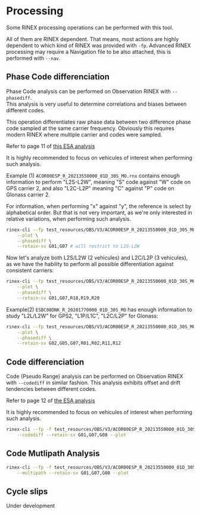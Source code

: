 Processing
==========

Some RINEX processing operations can be performed with this tool.

All of them are RINEX dependent. That means,
most actions are highly dependent to which kind of RINEX
was provided with `-fp`. 
Advanced RINEX processing may require a Navigation file
to be also attached, this is performed with `--nav`.

## Phase Code differenciation

Phase Code analysis can be performed on Observation RINEX with `--phasediff`.  
This analysis is very useful to determine correlations
and biases between different codes.

This operation differentiates raw phase data
between two difference phase code sampled at the same carrier frequency.
Obviously this requires modern RINEX where multiple carrier and codes
were sampled.

Refer to page 11 of
[this ESA analysis](http://navigation-office.esa.int/attachments_12649498_1_Reichel_5thGalSciCol_2015.pdf)

It is highly recommended to focus on vehicules of interest 
when performing such analysis.

Example (1) `ACOR00ESP_R_20213550000_01D_30S_MO.rnx` contains enough information
to perform "L2S-L2W", meaning "S" code against "W" code on GPS carrier 2,
and also "L2C-L2P" meaning "C" against "P" code on Glonass carrier 2.

For information, when performing "x" against "y", the reference is select by alphabetical order.
But that is not very important, as we're only interested in relative variations, when
performing such analysis.

```bash
rinex-cli --fp test_resources/OBS/V3/ACOR00ESP_R_20213550000_01D_30S_MO.rnx \
    --plot \
    --phasediff \
    --retain-sv G01,G07 # will restrict to L2S-L2W
```

Now let's analyze both L2S/L2W (2 vehicules) and L2C/L2P (3 vehicules),
as we have the hability to perform
all possible differentiation against consistent carriers:

```bash
rinex-cli --fp test_resources/OBS/V3/ACOR00ESP_R_20213550000_01D_30S_MO.rnx \
    --plot \
    --phasediff \
    --retain-sv G01,G07,R18,R19,R20 
```

Example(2) `ESBC00DNK_R_20201770000_01D_30S_MO` has enough information
to study "L2L/L2W" for GPS2, "L1P/L1C", "L2C/L2P" for Glonass:


```bash
rinex-cli --fp test_resources/OBS/V3/ACOR00ESP_R_20213550000_01D_30S_MO.rnx \
    --plot \
    --phasediff \
    --retain-sv G02,G05,G07,R01,R02,R11,R12
```


## Code differenciation

Code (Pseudo Range) analysis can be performed on Observation RINEX with `--codediff`
in similar fashion.
This analysis exhibits offset and drift tendencies between different codes.

Refer to page 12 of
[the ESA analysis](http://navigation-office.esa.int/attachments_12649498_1_Reichel_5thGalSciCol_2015.pdf)

It is highly recommended to focus on vehicules of interest 
when performing such analysis.

```bash
rinex-cli --fp -f test_resources/OBS/V3/ACOR00ESP_R_20213550000_01D_30S_MO.rnx \
    --codediff --retain-sv G01,G07,G08 --plot 
```

## Code Mutlipath Analysis

```bash
rinex-cli --fp -f test_resources/OBS/V3/ACOR00ESP_R_20213550000_01D_30S_MO.rnx \
    --multipath --retain-sv G01,G07,G08 --plot 
```

## Cycle slips

Under development
